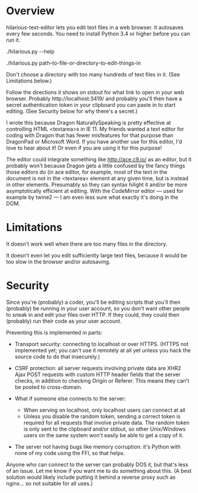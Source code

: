 
Overview
===
hilarious-text-editor lets you edit text files in a web browser.
It autosaves every few seconds.  You need to install Python 3.4
or higher before you can run it.

./hilarious.py --help

./hilarious.py path-to-file-or-directory-to-edit-things-in

Don't choose a directory with too many hundreds of text files in it.
(See Limitations below.)

Follow the directions it shows on stdout for what link to open in your
web browser.  Probably http://localhost:3419/ and probably you'll then
have a secret authentication token in your clipboard you can paste in
to start editing. (See Security below for why there's a secret.)

I wrote this because Dragon NaturallySpeaking is pretty effective at
controlling HTML &lt;textarea&gt;s in IE 11.  My friends wanted a text editor
for coding with Dragon that has fewer misfeatures for that purpose
than DragonPad or Microsoft Word. If you have another use for this editor,
I'd love to hear about it! Or even if you are using it for this purpose!

The editor could integrate something like http://ace.c9.io/ as an editor,
but it probably won't because Dragon gets a little confused by the
fancy things those editors do (in ace editor, for example, most of the text
in the document is not in the &lt;textarea&gt; element at any given time, but
is instead in other elements. Presumably so they can syntax hilight it
and/or be more asymptotically efficient at editing.  With the CodeMirror
editor — used for example by twine2 — I am even less sure what exactly
it's doing in the DOM.

Limitations
===

It doesn't work well when there are too many files in the directory.

It doesn't even let you edit sufficiently large text files, because it
would be too slow in the browser and/or autosaving.

Security
===

Since you're (probably) a coder, you'll be editing scripts that you'll
then (probably) be running in your user account, so you don't want
other people to sneak in and edit your files over HTTP.  If they could,
they could then (probably) run their code as your user account.

Preventing this is implemented in parts:

- Transport security: connecting to localhost or over HTTPS.
  (HTTPS not implemented yet; you can't use it remotely at
  all yet unless you hack the source code to do that insecurely.)

- CSRF protection: all server requests involving private data
  are XHR2 Ajax POST requests with custom HTTP header fields
  that the server checks, in addition to checking Origin or Referer.
  This means they can't be posted to cross-domain.

- What if someone else connects to the server:
  - When serving on localhost, only localhost users can connect at all
  - Unless you disable the random token, sending a correct token
    is required for all requests that involve private data.
    The random token is only sent to the clipboard and/or stdout,
    so other Unix/Windows users on the same system won't easily
    be able to get a copy of it.

- The server not having bugs like memory corruption: it's Python
  with none of my code using the FFI, so that helps.

Anyone who can connect to the server can probably DOS it, but
that's less of an issue.  Let me know if you want me to do something
about this.  (A best solution would likely include putting it behind
a reverse proxy such as nginx... so not suitable for all uses.)


